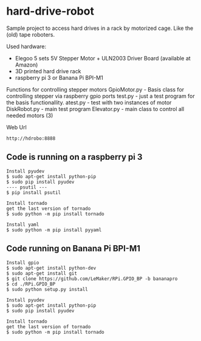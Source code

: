 # hard-drive-robot
Sample project to access hard drives in a rack by motorized cage.
Like the (old) tape roboters.

Used hardware:

- Elegoo 5 sets 5V Stepper Motor + ULN2003 Driver Board (available at Amazon)
- 3D printed hard drive rack
- raspberry pi 3 or Banana Pi BPI-M1

Functions for controlling stepper motors
GpioMotor.py - Basis class for controlling stepper via raspberry gpio ports
test.py - just a test program for the basis functionallity. 
atest.py - test with two instances of motor 
DiskRobot.py - main test program
Elevator.py - main class to control all needed motors (3)

Web Url
```
http://hdrobo:8888
```


Code is running on a raspberry pi 3
-----------------------------------
```
Install pyudev
$ sudo apt-get install python-pip
$ sudo pip install pyudev
---- psutil ---
$ pip install psutil
```

```
Install tornado
get the last version of tornado
$ sudo python -m pip install tornado
```

```
Install yaml
$ sudo python -m pip install pyyaml
```




Code running on Banana Pi BPI-M1
--------------------------------
```
Install gpio
$ sudo apt-get install python-dev
$ sudo apt-get install git
$ git clone https://github.com/LeMaker/RPi.GPIO_BP -b bananapro
$ cd ./RPi.GPIO_BP
$ sudo python setup.py install

Install pyudev
$ sudo apt-get install python-pip
$ sudo pip install pyudev

Install tornado
get the last version of tornado
$ sudo python -m pip install tornado
```

